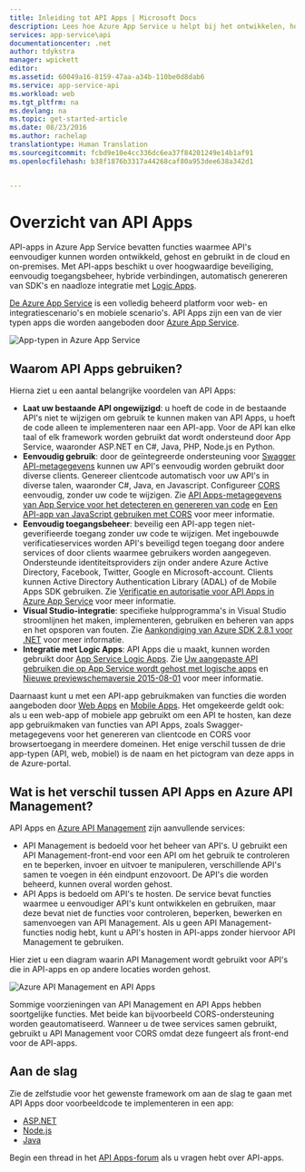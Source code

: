 ```yaml
---
title: Inleiding tot API Apps | Microsoft Docs
description: Lees hoe Azure App Service u helpt bij het ontwikkelen, hosten en gebruiken van RESTful-API&quot;s.
services: app-service\api
documentationcenter: .net
author: tdykstra
manager: wpickett
editor: 
ms.assetid: 60049a16-8159-47aa-a34b-110be0d8dab6
ms.service: app-service-api
ms.workload: web
ms.tgt_pltfrm: na
ms.devlang: na
ms.topic: get-started-article
ms.date: 08/23/2016
ms.author: rachelap
translationtype: Human Translation
ms.sourcegitcommit: fcbd9e10e4cc336dc6ea37f84201249e14b1af91
ms.openlocfilehash: b38f1876b3317a44268caf80a953dee638a342d1


---
```

# <a name="api-apps-overview"></a>Overzicht van API Apps
API-apps in Azure App Service bevatten functies waarmee API's eenvoudiger kunnen worden ontwikkeld, gehost en gebruikt in de cloud en on-premises. Met API-apps beschikt u over hoogwaardige beveiliging, eenvoudig toegangsbeheer, hybride verbindingen, automatisch genereren van SDK's en naadloze integratie met [Logic Apps](../app-service-logic/app-service-logic-what-are-logic-apps.md).

[De Azure App Service](../app-service/app-service-value-prop-what-is.md) is een volledig beheerd platform voor web- en integratiescenario's en mobiele scenario's. API Apps zijn een van de vier typen apps die worden aangeboden door [Azure App Service](../app-service/app-service-value-prop-what-is.md).

![App-typen in Azure App Service](./media/app-service-api-apps-why-best-platform/appservicesuite.png)

## <a name="why-use-api-apps"></a>Waarom API Apps gebruiken?
Hierna ziet u een aantal belangrijke voordelen van API Apps:

* **Laat uw bestaande API ongewijzigd**: u hoeft de code in de bestaande API's niet te wijzigen om gebruik te kunnen maken van API Apps, u hoeft de code alleen te implementeren naar een API-app. Voor de API kan elke taal of elk framework worden gebruikt dat wordt ondersteund door App Service, waaronder ASP.NET en C#, Java, PHP, Node.js en Python.
* **Eenvoudig gebruik**: door de geïntegreerde ondersteuning voor [Swagger API-metagegevens](http://swagger.io/) kunnen uw API's eenvoudig worden gebruikt door diverse clients.  Genereer clientcode automatisch voor uw API's in diverse talen, waaronder C#, Java, en Javascript. Configureer [CORS](app-service-api-cors-consume-javascript.md) eenvoudig, zonder uw code te wijzigen. Zie [API Apps-metagegevens van App Service voor het detecteren en genereren van code](app-service-api-metadata.md) en [Een API-app van JavaScript gebruiken met CORS](app-service-api-cors-consume-javascript.md) voor meer informatie. 
* **Eenvoudig toegangsbeheer**: beveilig een API-app tegen niet-geverifieerde toegang zonder uw code te wijzigen. Met ingebouwde verificatieservices worden API's beveiligd tegen toegang door andere services of door clients waarmee gebruikers worden aangegeven. Ondersteunde identiteitsproviders zijn onder andere Azure Active Directory, Facebook, Twitter, Google en Microsoft-account. Clients kunnen Active Directory Authentication Library (ADAL) of de Mobile Apps SDK gebruiken. Zie [Verificatie en autorisatie voor API Apps in Azure App Service](app-service-api-authentication.md) voor meer informatie.
* **Visual Studio-integratie**: specifieke hulpprogramma's in Visual Studio stroomlijnen het maken, implementeren, gebruiken en beheren van apps en het opsporen van fouten. Zie [Aankondiging van Azure SDK 2.8.1 voor .NET](https://azure.microsoft.com/blog/announcing-azure-sdk-2-8-1-for-net/) voor meer informatie.
* **Integratie met Logic Apps**: API Apps die u maakt, kunnen worden gebruikt door [App Service Logic Apps](../app-service-logic/app-service-logic-what-are-logic-apps.md).  Zie [Uw aangepaste API gebruiken die op App Service wordt gehost met logische apps](../app-service-logic/app-service-logic-custom-hosted-api.md) en [Nieuwe previewschemaversie 2015-08-01](../app-service-logic/app-service-logic-schema-2015-08-01.md) voor meer informatie.

Daarnaast kunt u met een API-app gebruikmaken van functies die worden aangeboden door [Web Apps](../app-service-web/app-service-web-overview.md) en [Mobile Apps](../app-service-mobile/app-service-mobile-value-prop.md). Het omgekeerde geldt ook: als u een web-app of mobiele app gebruikt om een API te hosten, kan deze app gebruikmaken van functies van API Apps, zoals Swagger-metagegevens voor het genereren van clientcode en CORS voor browsertoegang in meerdere domeinen. Het enige verschil tussen de drie app-typen (API, web, mobiel) is de naam en het pictogram van deze apps in de Azure-portal.

## <a name="whats-the-difference-between-api-apps-and-azure-api-management"></a>Wat is het verschil tussen API Apps en Azure API Management?
API Apps en [Azure API Management](../api-management/api-management-key-concepts.md) zijn aanvullende services:

* API Management is bedoeld voor het beheer van API's. U gebruikt een API Management-front-end voor een API om het gebruik te controleren en te beperken, invoer en uitvoer te manipuleren, verschillende API's samen te voegen in één eindpunt enzovoort. De API's die worden beheerd, kunnen overal worden gehost.
* API Apps is bedoeld om API's te hosten. De service bevat functies waarmee u eenvoudiger API's kunt ontwikkelen en gebruiken, maar deze bevat niet de functies voor controleren, beperken, bewerken en samenvoegen van API Management. Als u geen API Management-functies nodig hebt, kunt u API's hosten in API-apps zonder hiervoor API Management te gebruiken.

Hier ziet u een diagram waarin API Management wordt gebruikt voor API's die in API-apps en op andere locaties worden gehost.

![Azure API Management en API Apps](./media/app-service-api-apps-why-best-platform/apia-apim.png)

Sommige voorzieningen van API Management en API Apps hebben soortgelijke functies.  Met beide kan bijvoorbeeld CORS-ondersteuning worden geautomatiseerd. Wanneer u de twee services samen gebruikt, gebruikt u API Management voor CORS omdat deze fungeert als front-end voor de API-apps. 

## <a name="getting-started"></a>Aan de slag
Zie de zelfstudie voor het gewenste framework om aan de slag te gaan met API Apps door voorbeeldcode te implementeren in een app:

* [ASP.NET](app-service-api-dotnet-get-started.md) 
* [Node.js](app-service-api-nodejs-api-app.md) 
* [Java](app-service-api-java-api-app.md) 

Begin een thread in het [API Apps-forum](https://social.msdn.microsoft.com/Forums/en-US/home?forum=AzureAPIApps) als u vragen hebt over API-apps. 




<!--HONumber=Dec16_HO1-->


